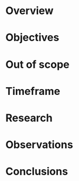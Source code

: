 # Overview
<!---
What is this spike about? Which problem or idea is meant to prove?
-->

# Objectives
<!---
Which are the main objectives for this spike? What are we trying to discover? 
-->

# Out of scope
<!---
Which things are not considered in this spike? 
-->

# Timeframe
<!---
How long (in hours) did the spike take?
-->

# Research
<!---
Which has been the research process to achieve the spike objectives? Are there any references that may be relevant? Any development or testing?
-->

# Observations
<!---
What did we discovered during the spike?
-->

# Conclusions
<!---
What has been concluded from the observations? Is it feasible? Should we consider other options?  
-->
